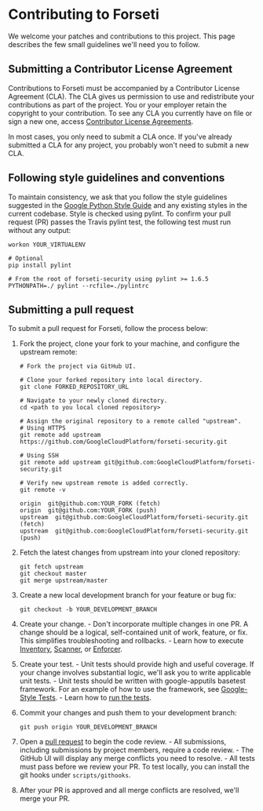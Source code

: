 # Contributing to Forseti

We welcome your patches and contributions to this project. This page describes the few small guidelines we'll need you to follow.

## Submitting a Contributor License Agreement

Contributions to Forseti must be accompanied by a Contributor License Agreement (CLA). The CLA gives us permission to use and redistribute your contributions as part of the project. You or your employer retain the copyright to your contribution. To see any CLA you currently have on file or sign a new one, access [Contributor License Agreements](https://cla.developers.google.com/clas).

In most cases, you only need to submit a CLA once. If you've already submitted a CLA for any project, you probably won't need to submit a new CLA.

## Following style guidelines and conventions

To maintain consistency, we ask that you follow the style guidelines suggested in the [Google Python Style Guide](https://google.github.io/styleguide/pyguide.html) and any existing styles in the current codebase. Style is checked using pylint. To confirm your pull request (PR) passes the Travis pylint test, the following test must run without any output:

```
workon YOUR_VIRTUALENV

# Optional
pip install pylint

# From the root of forseti-security using pylint >= 1.6.5
PYTHONPATH=./ pylint --rcfile=./pylintrc
```

## Submitting a pull request

To submit a pull request for Forseti, follow the process below:

  1. Fork the project, clone your fork to your machine, and configure the upstream remote:

         # Fork the project via GitHub UI.

         # Clone your forked repository into local directory.
         git clone FORKED_REPOSITORY_URL

         # Navigate to your newly cloned directory.
         cd <path to you local cloned repository>

         # Assign the original repository to a remote called "upstream".
         # Using HTTPS
         git remote add upstream https://github.com/GoogleCloudPlatform/forseti-security.git

         # Using SSH
         git remote add upstream git@github.com:GoogleCloudPlatform/forseti-security.git

         # Verify new upstream remote is added correctly.
         git remote -v

         origin  git@github.com:YOUR_FORK (fetch)
         origin  git@github.com:YOUR_FORK (push)
         upstream  git@github.com:GoogleCloudPlatform/forseti-security.git (fetch)
         upstream  git@github.com:GoogleCloudPlatform/forseti-security.git (push)

  1. Fetch the latest changes from upstream into your cloned repository:

         git fetch upstream
         git checkout master
         git merge upstream/master

  1. Create a new local development branch for your feature or bug fix:

         git checkout -b YOUR_DEVELOPMENT_BRANCH

  1. Create your change.
    - Don't incorporate multiple changes in one PR. A change should be a logical, self-contained unit of work, feature, or fix. This simplifies troubleshooting and rollbacks.
    - Learn how to execute [Inventory](inventory-quickstart), [Scanner](scanner-quickstart), or [Enforcer](enforcer-quickstart).
  1. Create your test.
    - Unit tests should provide high and useful coverage. If your change involves substantial logic, we'll ask you to write applicable unit tests.
    - Unit tests should be written with google-apputils basetest framework. For an example of how to use the framework, see [Google-Style Tests](https://pypi.python.org/pypi/google-apputils).
    - Learn how to [run the tests](testing).
  1. Commit your changes and push them to your development branch:

         git push origin YOUR_DEVELOPMENT_BRANCH

  1. Open a [pull request](https://help.github.com/articles/about-pull-requests/) to begin the code review.
    - All submissions, including submissions by project members, require a code review.
    - The GitHub UI will display any merge conflicts you need to resolve.
    - All tests must pass before we review your PR. To test locally, you can install the git hooks under `scripts/githooks`.
  1. After your PR is approved and all merge conflicts are resolved, we'll merge your PR.

